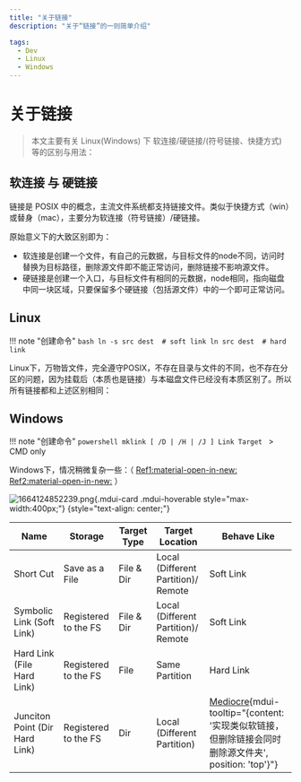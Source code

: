 ```yaml
---
title: "关于链接"
description: "关于“链接”的一则简单介绍"

tags:
  - Dev
  - Linux
  - Windows
---
```


# 关于链接

> 本文主要有关 Linux(Windows) 下 软连接/硬链接/(符号链接、快捷方式) 等的区别与用法：

## 软连接 与 硬链接

链接是 POSIX 中的概念，主流文件系统都支持链接文件。类似于快捷方式（win）或替身（mac），主要分为软连接（符号链接）/硬链接。

原始意义下的大致区别即为：

- 软连接是创建一个文件，有自己的元数据，与目标文件的node不同，访问时替换为目标路径，删除源文件即不能正常访问，删除链接不影响源文件。
- 硬链接是创建一个入口，与目标文件有相同的元数据，node相同，指向磁盘中同一块区域，只要保留多个硬链接（包括源文件）中的一个即可正常访问。

## Linux

!!! note "创建命令"
    ```bash
    ln -s src dest  # soft link
    ln src dest  # hard link
    ```

Linux下，万物皆文件，完全遵守POSIX，不存在目录与文件的不同，也不存在分区的问题，因为挂载后（本质也是链接）与本磁盘文件已经没有本质区别了。所以所有链接都和上述区别相同：


## Windows

!!! note "创建命令"
    ```powershell
    mklink [ /D | /H | /J ] Link Target
    ```
    > CMD only

Windows下，情况稍微复杂一些：（ [Ref1:material-open-in-new:](https://blog.csdn.net/tommy123_woo/article/details/7385350) [Ref2:material-open-in-new:](https://www.cnblogs.com/wpjamer/articles/10926703.html) ）

![1664124852239.png](https://cloud.yiges.site:11711/www.yiges.site/2022/09/26/633087b70a40f.png){.mdui-card .mdui-hoverable style="max-width:400px;"}
{style="text-align: center;"}

| Name                           | Storage              | Target Type | Target Location                     | Behave Like |
|--------------------------------|----------------------|-------------|-------------------------------------|-------------|
| Short Cut                      | Save as a File       | File & Dir  | Local (Different Partition)/ Remote | Soft Link   |
| Symbolic Link (Soft Link)      | Registered to the FS | File & Dir  | Local (Different Partition)/ Remote | Soft Link   |
| Hard Link (File Hard Link)     | Registered to the FS | File        | Same Partition                      | Hard Link   |
| Junciton Point (Dir Hard Link) | Registered to the FS | Dir         | Local (Different Partition)         | [Mediocre](#){mdui-tooltip="\{content: '实现类似软链接，但删除链接会同时删除源文件夹', position: 'top'\}"}   |

